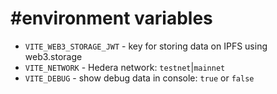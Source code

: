 # #environment variables

- `VITE_WEB3_STORAGE_JWT` - key for storing data on IPFS using web3.storage
- `VITE_NETWORK` - Hedera network: `testnet`|`mainnet`
- `VITE_DEBUG` - show debug data in console: `true` or `false`

